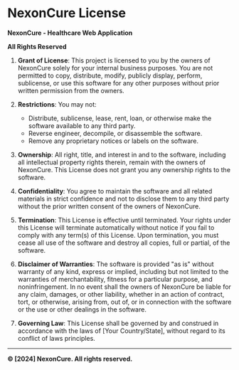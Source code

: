 # NexonCure License

**NexonCure - Healthcare Web Application**

**All Rights Reserved**

1. **Grant of License**: This project is licensed to you by the owners of NexonCure solely for your internal business purposes. You are not permitted to copy, distribute, modify, publicly display, perform, sublicense, or use this software for any other purposes without prior written permission from the owners.

2. **Restrictions**: You may not:
   - Distribute, sublicense, lease, rent, loan, or otherwise make the software available to any third party.
   - Reverse engineer, decompile, or disassemble the software.
   - Remove any proprietary notices or labels on the software.

3. **Ownership**: All right, title, and interest in and to the software, including all intellectual property rights therein, remain with the owners of NexonCure. This License does not grant you any ownership rights to the software.

4. **Confidentiality**: You agree to maintain the software and all related materials in strict confidence and not to disclose them to any third party without the prior written consent of the owners of NexonCure.

5. **Termination**: This License is effective until terminated. Your rights under this License will terminate automatically without notice if you fail to comply with any term(s) of this License. Upon termination, you must cease all use of the software and destroy all copies, full or partial, of the software.

6. **Disclaimer of Warranties**: The software is provided "as is" without warranty of any kind, express or implied, including but not limited to the warranties of merchantability, fitness for a particular purpose, and noninfringement. In no event shall the owners of NexonCure be liable for any claim, damages, or other liability, whether in an action of contract, tort, or otherwise, arising from, out of, or in connection with the software or the use or other dealings in the software.

7. **Governing Law**: This License shall be governed by and construed in accordance with the laws of [Your Country/State], without regard to its conflict of laws principles.

---

**© [2024] NexonCure. All rights reserved.**
